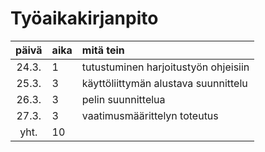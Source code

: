 # Työaikakirjanpito

| päivä | aika | mitä tein  |
| :----:|:-----| :-----|
| 24.3. | 1   | tutustuminen harjoitustyön ohjeisiin |
| 25.3. | 3    | käyttöliittymän alustava suunnittelu |
| 26.3. | 3   |pelin suunnittelua|
| 27.3. | 3   |vaatimusmäärittelyn toteutus |
| yht.  | 10   |
